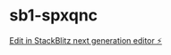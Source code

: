 # sb1-spxqnc

[Edit in StackBlitz next generation editor ⚡️](https://stackblitz.com/~/github.com/Fazad29/sb1-spxqnc)